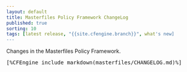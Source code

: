 ```yaml
---
layout: default
title: Masterfiles Policy Framework ChangeLog
published: true
sorting: 10
tags: [latest release, "{{site.cfengine.branch}}", what's new]
---
```


Changes in the Masterfiles Policy Framework.

<pre>
[%CFEngine_include_markdown(masterfiles/CHANGELOG.md)%]
</pre>

